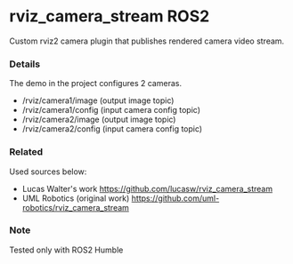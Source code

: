 # rviz_camera_stream ROS2

Custom rviz2 camera plugin that publishes rendered camera video stream.

### Details

The demo in the project configures 2 cameras.
- /rviz/camera1/image (output image topic)
- /rviz/camera1/config (input camera config topic)
- /rviz/camera2/image (output image topic)
- /rviz/camera2/config (input camera config topic)

### Related

Used sources below:

- Lucas Walter's work https://github.com/lucasw/rviz_camera_stream
- UML Robotics (original work) https://github.com/uml-robotics/rviz_camera_stream

### Note

Tested only with ROS2 Humble

